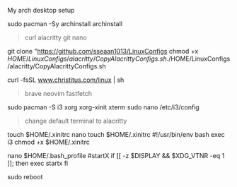 My arch desktop setup

sudo pacman -Sy archinstall
archinstall
  >curl
  >alacritty
  >git
  >nano

git clone "https://github.com/sseaan1013/LinuxConfigs
chmod +x $HOME/LinuxConfigs/alacritty/CopyAlacrittyConfigs.sh
./$HOME/LinuxConfigs/alacritty/CopyAlacrittyConfigs.sh

curl -fsSL www.christitus.com/linux | sh
  >brave
  >neovim
  >fastfetch

sudo pacman -S i3 xorg xorg-xinit xterm
sudo nano /etc/i3/config
  >change default terminal to alacritty

touch $HOME/.xinitrc
nano touch $HOME/.xinitrc
  #!/usr/bin/env bash
  exec i3
chmod +x $HOME/.xinitrc

nano $HOME/.bash_profile
#startX
if [[ -z $DISPLAY && $XDG_VTNR -eq 1 ]]; then
  exec startx
fi

sudo reboot



















